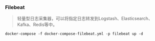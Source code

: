 ### Filebeat

> 轻量型日志采集器，可以将指定日志转发到Logstash、Elasticsearch、Kafka、Redis等中。

```shell
docker-compose -f docker-compose-filebeat.yml -p filebeat up -d
```
